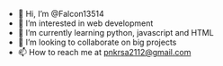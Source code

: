 - 👋 Hi, I’m @Falcon13514
- 👀 I’m interested in web development
- 🌱 I’m currently learning python, javascript and HTML
- 💞️ I’m looking to collaborate on big projects
- 📫 How to reach me at pnkrsa2112@gmail.com

<!---
Falcon13514/Falcon13514 is a ✨ special ✨ repository because its `README.md` (this file) appears on your GitHub profile.
You can click the Preview link to take a look at your changes.
--->
